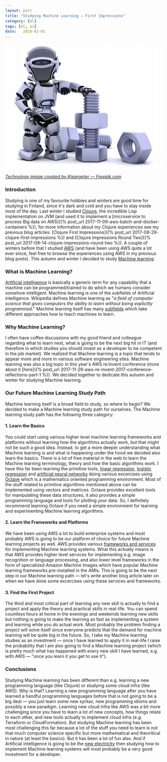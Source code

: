 ```yaml
---
layout: post
title: "Studying Machine Learning — First Impressions"
category: [ml]
tags: [ml, ai]
date:	2018-01-01
---
```



![](/img/2018-01-01-studying-machine-learning-first-impressions_img_1.jpeg)

*[Technology image created by Kjpargeter — Freepik.com](https://www.freepik.com/free-photo/robot-with-nuts-and-bolts_958203.htm)*

### Introduction

Studying is one of my favourite hobbies and winters are good time for studying in Finland, since it's dark and cold and you have to stay inside most of the day. Last winter I studied [Clojure](https://clojure.org/), the incredible Lisp implementation on JVM (and used it to implement a [microservice to process Big data on AWS]({% post_url 2017-11-09-aws-batch-and-docker-containers %}), for more information about my Clojure experiences see my previous blog articles: [Clojure First Impressions]({% post_url 2017-08-29-clojure-first-impressions %}) and [Clojure Impressions Round Two]({% post_url 2017-09-14-clojure-impressions-round-two %}). A couple of winters before that I studied [AWS](https://aws.amazon.com/) (and have been using AWS quite a lot ever since, feel free to browse the experiences using AWS in my previous blog posts). This autumn and winter I decided to study [Machine learning](https://en.wikipedia.org/wiki/Machine_learning).

### What is Machine Learning?

[Artificial intelligence](https://en.wikipedia.org/wiki/Artificial_intelligence) is basically a generic term for any capability that a machine can be programmed/trained to do which we humans consider somehow intelligent. Machine learning is one of the subfields of Artificial intelligence. Wikipedia defines Machine learning as "*a field of computer science that gives computers the ability to learn without being explicitly programmed.*" Machine learning itself has many [subfields](https://en.wikipedia.org/wiki/Outline_of_machine_learning) which take different approaches how to teach machines to learn.

### Why Machine Learning?

I often have coffee discussions with my good friend and colleague regarding what to learn next, what is going to be the next big hit in IT (and therefore in which studies you should invest as a developer to be competent in the job market). We realized that Machine learning is a topic that tends to appear more and more in various software engineering sites. Machine learning was also a big topic in this year's AWS re:Invent conference (more about it [here]({% post_url 2017-11-29-aws-re-invent-2017-conference-reflections-part-1 %}). We decided together to dedicate this autumn and winter for studying Machine learning.

### Our Future Machine Learning Study Path

Machine learning itself is a broad field to study, so where to begin? We decided to make a Machine learning study path for ourselves. The Machine learning study path has the following three category:

#### 1. Learn the Basics

You could start using various higher level machine learning frameworks and platforms without learning how the algorithms actually work, but that might not be such a good idea. Instead, to get a more deeper understanding what Machine learning is and what is happening under the hood we decided also learn the basics. There is a lot of free material in the web to learn the Machine learning terminology, theory and how the basic algorithms work. I have this far been learning the primitive tools, [linear regression](https://en.wikipedia.org/wiki/Linear_regression), [logistic regression](https://en.wikipedia.org/wiki/Logistic_regression) and [artificial neural networks](https://en.wikipedia.org/wiki/Artificial_neural_network) doing various excercises using [Octave](https://www.gnu.org/software/octave/) which is a mathematics oriented programming environment. Most of the stuff related to primitive algorithms mentioned above can be implemented using vectors and matrices. Octave provides excellent tools for manipulating these data structures, it also provides a simple programming language and tools for plotting your data. So, I definitely recommend learning Octave if you need a simple environment for learning and experimenting Machine learning algorithms.

#### 2. Learn the Frameworks and Platforms

We have been using AWS a lot to build enterprise systems and most probably AWS is going to be our platform of choice for future Machine learning projects as well. AWS provides various [frameworks and services](https://aws.amazon.com/machine-learning/) for implementing Machine learning systems. What this actually means is that AWS provides higher level services for implementing e.g. image recognition or language processing, and also lower level frameworks in the form of specialized Amazon Machine Images which have popular Machine learning frameworks pre-installed in the AMIs. This is going to be the next step in our Machine learning path — let's write another blog article later on when we have done some excercises using these services and frameworks.

#### 3. Find the First Project

The third and most critical part of learning any new skill is actually to find a project and apply the theory and practical skills in real-life. You can spend countless hours at home in the evenings and weekends learning new skills but nothing is going to make the learning as fast as implementing a system and learning while you do actual work. Most probably the problem finding a project will solve itself since everyone predicts that the demand for machine learning will be quite big in the future. So, I take my Machine learning studies as an investment — once I have learned to apply it in real-life I raise the probability that I am also going to find a Machine learning project (which is pretty much what has happened with every new skill I have learned, e.g. with AWS — "once you learn it you get to use it").

### Conclusions

Studying Machine learning has been different than e.g. learning a new programming language (like Clojure) or studying some cloud infra (like AWS). Why is that? Learning a new programming language after you have learned a handful programming languages before that is not going to be a big deal — you just learn some new syntax, new programming idioms and possibly a new paradigm. Learning new cloud infra like AWS was a bit more challenging since you have to learn a lot of new concepts, how things relate to each other, and new tools actually to implement cloud infra (e.g. Terraform or CloudFormation). But studying Machine learning has been most challenging this far because a lot of the stuff you need to learn is not that much computer science specific but more mathematical and theoritical in nature (at least the basics). But it has been a lot of fun also. And if Artificial intelligence is going to be the [new electricity](https://medium.com/@Synced/artificial-intelligence-is-the-new-electricity-andrew-ng-cc132ea6264) then studying how to implement Machine learning systems will most probably be a very good investment for a developer.

  

